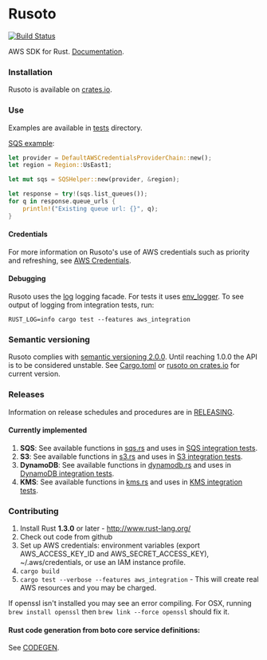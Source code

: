 # Rusoto

[![Build Status](https://travis-ci.org/DualSpark/rusoto.svg?branch=master)](https://travis-ci.org/DualSpark/rusoto)

AWS SDK for Rust.  [Documentation](http://dualspark.github.io/rusoto/).

### Installation

Rusoto is available on [crates.io](https://crates.io/crates/rusoto).

### Use

Examples are available in [tests](tests) directory.

[SQS example](tests/sqs.rs):

```rust
let provider = DefaultAWSCredentialsProviderChain::new();
let region = Region::UsEast1;

let mut sqs = SQSHelper::new(provider, &region);

let response = try!(sqs.list_queues());
for q in response.queue_urls {
    println!("Existing queue url: {}", q);
}
```

#### Credentials

For more information on Rusoto's use of AWS credentials such as priority and refreshing, see [AWS Credentials](AWS-CREDENTIALS.md).

#### Debugging

Rusoto uses the [log](https://crates.io/crates/log/) logging facade.  For tests it uses [env_logger](https://crates.io/crates/env_logger/).
To see output of logging from integration tests, run:

`RUST_LOG=info cargo test --features aws_integration`

### Semantic versioning

Rusoto complies with [semantic versioning 2.0.0](http://semver.org/).  Until reaching 1.0.0 the API is to be considered unstable.  See [Cargo.toml](Cargo.toml) or [rusoto on crates.io](https://crates.io/crates/rusoto) for current version.

### Releases

Information on release schedules and procedures are in [RELEASING](RELEASING.md).

#### Currently implemented

1. **SQS**: See available functions in [sqs.rs](src/sqs.rs) and uses in [SQS integration tests](tests/sqs.rs).
2. **S3**: See available functions in [s3.rs](src/s3.rs) and uses in [S3 integration tests](tests/s3.rs).
3. **DynamoDB**: See available functions in [dynamodb.rs](src/dynamodb.rs) and uses in [DynamoDB integration tests](tests/dynamodb.rs).
4. **KMS**: See available functions in [kms.rs](src/kms.rs) and uses in [KMS integration tests](tests/kms.rs).

### Contributing

1. Install Rust **1.3.0** or later - http://www.rust-lang.org/
2. Check out code from github
3. Set up AWS credentials: environment variables (export AWS_ACCESS_KEY_ID and AWS_SECRET_ACCESS_KEY), ~/.aws/credentials, or use an IAM instance profile.
4. `cargo build`
5. `cargo test --verbose --features aws_integration` - This will create real AWS resources and you may be charged.

If openssl isn't installed you may see an error compiling.  For OSX, running `brew install openssl` then `brew link --force openssl` should fix it.

#### Rust code generation from boto core service definitions:

See [CODEGEN](codegen/CODEGEN.md).
